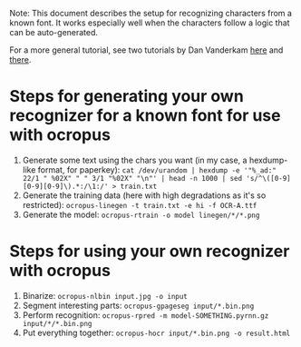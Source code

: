 Note: This document describes the setup for recognizing characters from a known
font. It works especially well when the characters follow a logic that can be
auto-generated.

For a more general tutorial, see two tutorials by Dan Vanderkam
[here](http://www.danvk.org/2015/01/09/extracting-text-from-an-image-using-ocropus.html)
and [there](http://www.danvk.org/2015/01/11/training-an-ocropus-ocr-model.html).

# Steps for generating your own recognizer for a known font for use with ocropus

1. Generate some text using the chars you want (in my case, a hexdump-like
   format, for paperkey):
   `cat /dev/urandom | hexdump -e '"%_ad:" 22/1 " %02X" " " 3/1 "%02X" "\n"' | head -n 1000 | sed 's/^\([0-9][0-9][0-9]\).*:/\1:/' > train.txt`
2. Generate the training data (here with high degradations as it's so
   restricted):
   `ocropus-linegen -t train.txt -e hi -f OCR-A.ttf`
3. Generate the model:
   `ocropus-rtrain -o model linegen/*/*.png`

# Steps for using your own recognizer with ocropus

1. Binarize:
   `ocropus-nlbin input.jpg -o input`
2. Segment interesting parts:
   `ocropus-gpageseg input/*.bin.png`
3. Perform recognition:
   `ocropus-rpred -m model-SOMETHING.pyrnn.gz input/*/*.bin.png`
4. Put everything together:
   `ocropus-hocr input/*.bin.png -o result.html`
